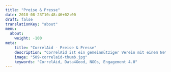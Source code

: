 ```yaml
---
title: "Preise & Presse"
date: 2018-08-23T10:48:46+02:00
draft: false
translationKey: "about"
menu:
  about:
    weight: -100
meta:
    title: "CorrelAid - Preise & Presse"
    description: "CorrelAid ist ein gemeinnütziger Verein mit einem Netzwerk von 1400 ehrenamtlichen Datenanalyst*innen."
    image: "509-correlaid-thumb.jpg"
    keywords: "CorrelAid, Data4Good, NGOs, Engagement 4.0"
---
```


